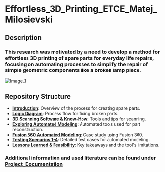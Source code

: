 # Effortless_3D_Printing_ETCE_Matej_Milosievski

## Description
### This research was motivated by a need to develop a method for effortless 3D printing of spare parts for everyday life repairs, focusing on automating processes to simplify the repair of simple geometric components like a broken lamp piece.
![Image_1](https://github.com/user-attachments/assets/695149f7-981e-41f4-877d-364ab745e4c9)


## Repository Structure
- [**Introduction**](https://github.com/Matej-Milosievski/Effortless_3D_Printing_ETCE_Matej_Milosievski/blob/main/Introduction.md): Overview of the process for creating spare parts.
- [**Logic Diagram**](https://github.com/Matej-Milosievski/Effortless_3D_Printing_ETCE_Matej_Milosievski/blob/main/Logic_Diagram.md): Process flow for fixing broken parts.
- [**3D Scanning Software & Know-How**](https://github.com/Matej-Milosievski/Effortless_3D_Printing_ETCE_Matej_Milosievski/blob/main/3D_Scanning_%26_Know_How.md): Tools and tips for scanning.
- [**Exploring Automated Modeling**](https://github.com/Matej-Milosievski/Effortless_3D_Printing_ETCE_Matej_Milosievski/blob/main/Exploring_Automated_Modeling.md): Automated tools used for part reconstruction.
- [**Fusion 360 Automated Modeling**](https://github.com/Matej-Milosievski/Effortless_3D_Printing_ETCE_Matej_Milosievski/blob/main/Exploring_Automated_Modeling.md): Case study using Fusion 360.
- [**Testing Scenarios 1-4**](https://github.com/Matej-Milosievski/Effortless_3D_Printing_ETCE_Matej_Milosievski/blob/main/Testing_Scenarios_1-4.md): Detailed test cases for automated modeling.
- [**Lessons Learned & Feasibility**](https://github.com/Matej-Milosievski/Effortless_3D_Printing_ETCE_Matej_Milosievski/blob/main/Lessons_Learned_%26_Feasibility.md): Key takeaways and the tool's limitations.

### Additional information and used literature can be found under [**Project_Documentation**](https://github.com/Matej-Milosievski/Effortless_3D_Printing_ETCE_Matej_Milosievski/blob/main/Project_Documentation.md)
